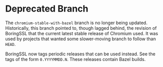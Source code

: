 # Deprecated Branch

The `chromium-stable-with-bazel` branch is no longer being updated.
Historically, this branch pointed to, though lagged behind, the revision of
BoringSSL that the current latest stable release of Chromium used. It was used
by projects that wanted some slower-moving branch to follow than `HEAD`.

BoringSSL now tags periodic releases that can be used instead. See the tags of
the form `0.YYYYMMDD.N`. These releases contain Bazel builds.

